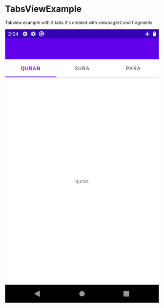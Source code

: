 # TabsViewExample
Tabview example with 3 tabs.It's created with viewpager2 and fragments

<img src="s1.png" alt="screenshot">
